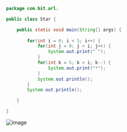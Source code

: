 ``` java  
package com.bit.arl;

public class Star {

	public static void main(String[] args) {
		
		for(int i = 0; i < 5; i++) {
			for(int j = 0; j < i; j++) {
				System.out.print(" ");
			}
			for(int k = 5; k > i; k--) {
				System.out.print("*");
			}
			System.out.println();
		}
		System.out.println();

	}

}
```  
![image](https://user-images.githubusercontent.com/67041069/87431911-43637280-c622-11ea-90f7-288933708fcf.png)

